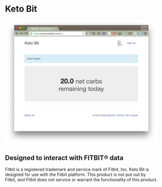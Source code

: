 # Keto Bit

![screenshot](https://raw.githubusercontent.com/dogweather/ketobit/master/docs/ketobit-screenshot-small.png)


## Designed to interact with FITBIT® data

Fitbit is a registered trademark and service mark of Fitbit, Inc. Keto Bit is designed for use with the Fitbit platform. This product is not put out by Fitbit, and Fitbit does not service or warrant the functionality of this product.
